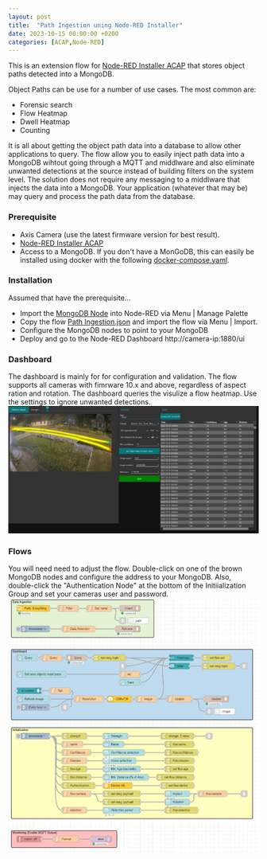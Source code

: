 ```yaml
---
layout: post
title:  "Path Ingestion uning Node-RED Installer"
date: 2023-10-15 00:00:00 +0200
categories: [ACAP,Node-RED]
---
```


This is an extension flow for [Node-RED Installer ACAP](https://pandosme.github.io/acap/node-red/2023/09/12/nodered-acap.html) that stores object paths detected into a MongoDB.

Object Paths can be use for a number of use cases.  The most common are:
* Forensic search
* Flow Heatmap
* Dwell Heatmap
* Counting

It is all about getting the object path data into a database to allow other applications to query.  The flow allow you to easily inject path data into a MongoDB wihtout going through a MQTT and middlware and also eliminate unwanted detections at the source instead of building filters on the system level.  The solution does not require any messaging to a middlware that injects the data into a MongoDB.  Your application (whatever that may be) may query and process the path data from the database.

### Prerequisite
* Axis Camera (use the latest firmware version for best result).
* [Node-RED Installer ACAP](https://pandosme.github.io/acap/node-red/2023/09/12/nodered-acap.html)
* Access to a MongoDB. If you don't have a MonGoDB, this can easily be installed using docker with the following [docker-compose.yaml](https://github.com/pandosme/EmbeddedFlows/raw/main/resources/mongodb/docker-compose.yaml).

### Installation
Assumed that have the prerequisite...
* Import the [MongoDB Node](node-red-node-mongodb) into Node-RED via Menu | Manage Palette
* Copy the flow [Path Ingestion.json](https://github.com/pandosme/EmbeddedFlows/raw/main/flows/Path%20Ingestion.json) and import the flow via Menu | Import.
* Configure the MongoDB nodes to point to your MongoDB
* Deploy and go to the Node-RED Dashboard http://camera-ip:1880/ui

### Dashboard
The dashboard is mainly for for configuration and validation.  The flow supports all cameras with fimrware 10.x and above, regardless of aspect ration and rotation.  The dashboard queries the visulize a flow heatmap. Use the settings to ignore unwanted detections.  
![dashboard](https://github.com/pandosme/EmbeddedFlows/raw/main/images/dashboard_path_heatmap.jpg)

### Flows
You will need need to adjust the flow.  Double-click on one of the brown MongoDB nodes and configure the address to your MongoDB.  Also, double-click the "Authentication Node" at the bottom of the Initiialization Group and set your cameras user and password.
![dashboard](https://github.com/pandosme/EmbeddedFlows/raw/main/images/flow_path_heatmap.jpg)
